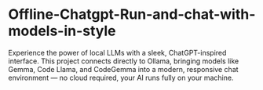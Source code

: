 # Offline-Chatgpt-Run-and-chat-with-models-in-style
Experience the power of local LLMs with a sleek, ChatGPT-inspired interface. This project connects directly to Ollama, bringing models like Gemma, Code Llama, and CodeGemma into a modern, responsive chat environment — no cloud required, your AI runs fully on your machine.
